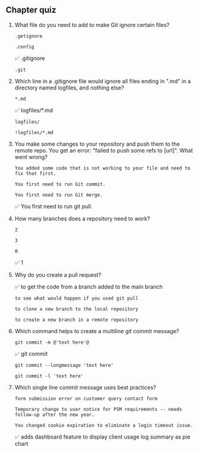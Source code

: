 ## Chapter quiz

1. What file do you need to add to make Git ignore certain files?

       .getignore

       .config

   ✅  .gitignore

       .git


2. Which line in a .gitignore file would ignore all files ending in ".md" in a directory named logfiles, and nothing else?

       *.md

   ✅ logfiles/*.md

       logfiles/

       !logfiles/*.md


3. You make some changes to your repository and push them to the remote repo. You get an error: "failed to push some refs to [url]". What went wrong?

       You added some code that is not working to your file and need to fix that first.

       You first need to run Git commit.

       You first need to run Git merge.

   ✅  You first need to run git pull.


4. How many branches does a repository need to work?

       2

       3

       0

   ✅ 1


5. Why do you create a pull request?

   ✅  to get the code from a branch added to the main branch

       to see what would happen if you used git pull

       to clone a new branch to the local repository

       to create a new branch in a remote repository


6. Which command helps to create a multiline git commit message?

       git commit -m @'text here'@

   ✅ git commit

       git commit --longmessage 'text here'

       git commit -l 'text here'


7. Which single line commit message uses best practices?

       form submission error on customer query contact form

       Temporary change to user notice for PSM requirements -- needs follow-up after the new year.

       You changed cookie expiration to eliminate a login timeout issue.

   ✅ adds dashboard feature to display client usage log summary as pie chart